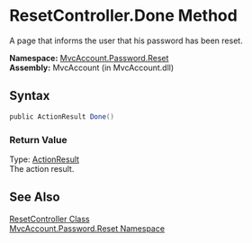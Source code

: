 ResetController.Done Method
===========================
A page that informs the user that his password has been reset.

**Namespace:** [MvcAccount.Password.Reset][1]  
**Assembly:** MvcAccount (in MvcAccount.dll)

Syntax
------

```csharp
public ActionResult Done()
```

### Return Value
Type: [ActionResult][2]  
The action result.

See Also
--------
[ResetController Class][3]  
[MvcAccount.Password.Reset Namespace][1]  

[1]: ../README.md
[2]: http://msdn.microsoft.com/en-us/library/dd493064
[3]: README.md